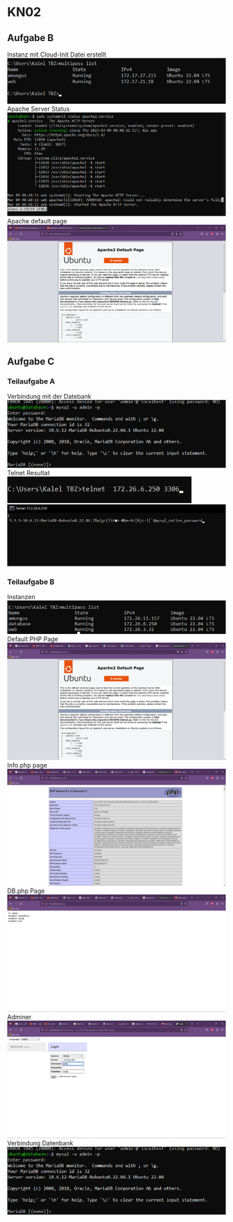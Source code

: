 # KN02
## Aufgabe B
Instanz mit Cloud-Init Datei erstellt
<img src="/KN02/img/Aufgabe_B_Instances.png">
Apache Server Status
<img src="/KN02/img/Aufgabe_B_Apache_Status.png">
Apache default page
<img src="/KN02/img/Aufgabe_B_Apache_Website.png">

## Aufgabe C
### Teilaufgabe A
Verbindung mit der Datebank
<img src="/KN02/img/Aufgabe_C_Database_Connection.png">
Telnet Resultat
<img src="/KN02/img/Aufgabe_C_Telnet_Command.png">
<img src="/KN02/img/Aufgabe_C_Telnet.png">

### Teilaufgabe B
Instanzen
<img src="/KN02/img/Aufgabe_C_Instances.png">
Default PHP Page
<img src="/KN02/img/Aufgabe_C_Apache_Website.png">
Info.php page
<img src="/KN02/img/Aufgabe_C_Info.png">
DB.php Page
<img src="/KN02/img/Aufgabe_C_DB_PHP.png">
Adminer
<img src="/KN02/img/Aufgabe_C_Adminer.png">
Verbindung Datenbank
<img src="/KN02/img/Aufgabe_C_Database_Connection.png">